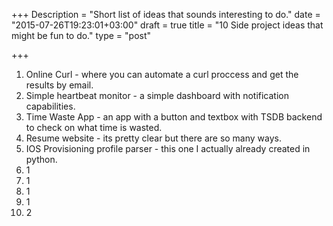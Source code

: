 +++
Description = "Short list of ideas that sounds interesting to do."
date = "2015-07-26T19:23:01+03:00"
draft = true
title = "10 Side project ideas that might be fun to do."
type = "post"

+++

1. Online Curl - where you can automate a curl proccess and get the results by email.
1. Simple heartbeat monitor - a simple dashboard with notification capabilities.
1. Time Waste App - an app with a button and textbox with TSDB backend to check on what time is wasted.
1. Resume website - its pretty clear but there are so many ways.
1. IOS Provisioning profile parser - this one I actually already created in python.
1. 1
1. 1
1. 1
1. 1
1. 2